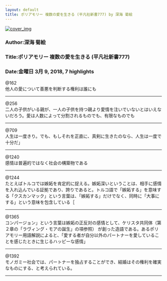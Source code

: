 ```yaml
---
layout: default
title: ポリアモリー 複数の愛を生きる (平凡社新書777) by 深海 菊絵
---
```


[![cover_img](http://images-jp.amazon.com/images/P/B071HL624P.09.MZZZZZZZ.jpg)](https://www.amazon.co.jp/dp/B071HL624P)  
### Author:深海 菊絵  
### Title:ポリアモリー 複数の愛を生きる (平凡社新書777)  
### Date:金曜日 3月 9, 2018, 7 highlights
  
@162  
他人の愛について善悪を判断する権利は誰にも  
***
  
@256  
二人の子供がいる親が、一人の子供を持つ親より愛情を注いでいないとはいえないだろう。愛は人数によって分割されるものでも、有限なものでも  
***
  
@709  
人生は一度きり。でも、もしそれを正直に、真剣に生きたのなら、人生は一度で十分だ」  
***
  
@1240  
感情は普遍的ではなく社会の構築物である  
***
  
@1244  
たとえばトルコでは嫉妬を肯定的に捉える。嫉妬深いということは、相手に感情を入れ込んでいる証拠であり、誇りであると。トルコ語で「嫉妬する」を意味する「クスカンマック」という言葉は、「嫉妬する」だけでなく、同時に「大事にする」という意味を包含している［  
***
  
@1365  
コンパージョン」という言葉は嫉妬の正反対の感情として、ケリスタ共同体（第２章の「ラヴィング・モアの誕生」の項参照） が創った造語である。あるポリアモリー用語解説によると、「愛する者が自分以外のパートナーを愛していることを感じたときに生じるハッピーな感情」  
***
  
@1392  
モノガミー社会では、パートナーを独占することができ、結婚はその権利を確実なものにする、と考えられている。  
***